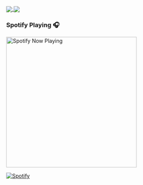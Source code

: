 <a href="https://github.com/anuraghazra/github-readme-stats">
  <img align="center" src="https://github-readme-stats-tan-gamma.vercel.app/api?username=itscevinsam&theme=algolia&count_private=true&show_icons=true&include_all_commits=true&hide_border=true&hide_title=true" />
</a>
<a href="https://github.com/anuraghazra/github-readme-stats">
  <img align="center" src="https://github-readme-stats-tan-gamma.vercel.app/api/top-langs/?username=itscevinsam&theme=algolia&layout=compact&langs_count=5&hide_title=true&hide_border=true" />
</a>

### Spotify Playing 🎧

[<img src="https://spotify-now-playing-sigma-azure.vercel.app/api/spotify-playing" alt="Spotify Now Playing" width="350" />](https://open.spotify.com/user/31en4h5fg6ie6ponkj6lewewitte)

[![Spotify](https://31en4h5fg6ie6ponkj6lewewitte.vercel.app/api/spotify)](https://open.spotify.com/user/31en4h5fg6ie6ponkj6lewewitte)
